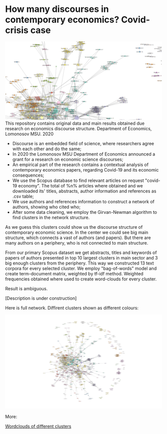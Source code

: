 # How many discourses in contemporary economics? Covid-crisis case
![Economics Discourses](network/big_edge_between_promo.png?raw=true "Economics Discourses")
This repository contains original data and main results obtained due research on economics discourse structure. Department of Economics, Lomonosov MSU. 2020

- Discourse is an embedded field of science, where researchers agree with each other and do the same;
- In 2020 the Lomonosov MSU Department of Economics announced a grant for a research on economic science discourses;
- An empirical part of the research contains a contextual analysis of contemporary economics papers, regarding Covid-19 and its economic consequences;
- We use the Scopus database to find relevant articles on request "covid-19 economy". The total of %n% articles where obtained and we downloaded its' titles, abstracts, author information and references as .csv table;
- We use authors and references information to construct a network of authors, showing who cited who;
- After some data cleaning, we employ the Girvan-Newman algorithm to find clusters in the network structure.

As we guess this clusters could show us the discourse structure of contemporary economic science. In the center we could see big main structure, which connects a vast of authors (and papers). But there are many authors on a periphery, who is not connected to main structure.

From our primary Scopus dataset we get abstracts, titles and keywords of papers of authors presented in top 10 largest clusters in main sector and 3 big enough clusters from the periphery. This way we constructed 13 text corpora for every selected cluster. We employ "bag-of-words" model and create term-document matrix, weighted by tf-idf method. Weighted frequencies obtained where used to create word-clouds for every cluster.

Result is ambiguous.

\[Description is under construction\]

Here is full network. Diffirent clusters shown as different colours:

![Full Graph](network/big_edge_between.png?raw=true "Full Graph")

More:

[Wordclouds of different clusters](wordclouds/readme.md)
